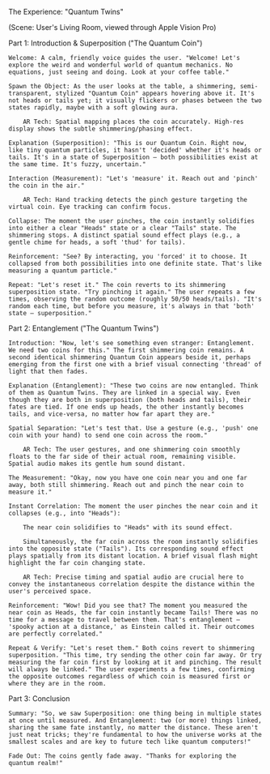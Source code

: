 The Experience: "Quantum Twins"

(Scene: User's Living Room, viewed through Apple Vision Pro)

Part 1: Introduction & Superposition ("The Quantum Coin")

    Welcome: A calm, friendly voice guides the user. "Welcome! Let's explore the weird and wonderful world of quantum mechanics. No equations, just seeing and doing. Look at your coffee table."

    Spawn the Object: As the user looks at the table, a shimmering, semi-transparent, stylized "Quantum Coin" appears hovering above it. It's not heads or tails yet; it visually flickers or phases between the two states rapidly, maybe with a soft glowing aura.

        AR Tech: Spatial mapping places the coin accurately. High-res display shows the subtle shimmering/phasing effect.

    Explanation (Superposition): "This is our Quantum Coin. Right now, like tiny quantum particles, it hasn't 'decided' whether it's heads or tails. It's in a state of Superposition – both possibilities exist at the same time. It's fuzzy, uncertain."

    Interaction (Measurement): "Let's 'measure' it. Reach out and 'pinch' the coin in the air."

        AR Tech: Hand tracking detects the pinch gesture targeting the virtual coin. Eye tracking can confirm focus.

    Collapse: The moment the user pinches, the coin instantly solidifies into either a clear "Heads" state or a clear "Tails" state. The shimmering stops. A distinct spatial sound effect plays (e.g., a gentle chime for heads, a soft 'thud' for tails).

    Reinforcement: "See? By interacting, you 'forced' it to choose. It collapsed from both possibilities into one definite state. That's like measuring a quantum particle."

    Repeat: "Let's reset it." The coin reverts to its shimmering superposition state. "Try pinching it again." The user repeats a few times, observing the random outcome (roughly 50/50 heads/tails). "It's random each time, but before you measure, it's always in that 'both' state – superposition."

Part 2: Entanglement ("The Quantum Twins")

    Introduction: "Now, let's see something even stranger: Entanglement. We need two coins for this." The first shimmering coin remains. A second identical shimmering Quantum Coin appears beside it, perhaps emerging from the first one with a brief visual connecting 'thread' of light that then fades.

    Explanation (Entanglement): "These two coins are now entangled. Think of them as Quantum Twins. They are linked in a special way. Even though they are both in superposition (both heads and tails), their fates are tied. If one ends up heads, the other instantly becomes tails, and vice-versa, no matter how far apart they are."

    Spatial Separation: "Let's test that. Use a gesture (e.g., 'push' one coin with your hand) to send one coin across the room."

        AR Tech: The user gestures, and one shimmering coin smoothly floats to the far side of their actual room, remaining visible. Spatial audio makes its gentle hum sound distant.

    The Measurement: "Okay, now you have one coin near you and one far away, both still shimmering. Reach out and pinch the near coin to measure it."

    Instant Correlation: The moment the user pinches the near coin and it collapses (e.g., into "Heads"):

        The near coin solidifies to "Heads" with its sound effect.

        Simultaneously, the far coin across the room instantly solidifies into the opposite state ("Tails"). Its corresponding sound effect plays spatially from its distant location. A brief visual flash might highlight the far coin changing state.

        AR Tech: Precise timing and spatial audio are crucial here to convey the instantaneous correlation despite the distance within the user's perceived space.

    Reinforcement: "Wow! Did you see that? The moment you measured the near coin as Heads, the far coin instantly became Tails! There was no time for a message to travel between them. That's entanglement – 'spooky action at a distance,' as Einstein called it. Their outcomes are perfectly correlated."

    Repeat & Verify: "Let's reset them." Both coins revert to shimmering superposition. "This time, try sending the other coin far away. Or try measuring the far coin first by looking at it and pinching. The result will always be linked." The user experiments a few times, confirming the opposite outcomes regardless of which coin is measured first or where they are in the room.

Part 3: Conclusion

    Summary: "So, we saw Superposition: one thing being in multiple states at once until measured. And Entanglement: two (or more) things linked, sharing the same fate instantly, no matter the distance. These aren't just neat tricks; they're fundamental to how the universe works at the smallest scales and are key to future tech like quantum computers!"

    Fade Out: The coins gently fade away. "Thanks for exploring the quantum realm!"
